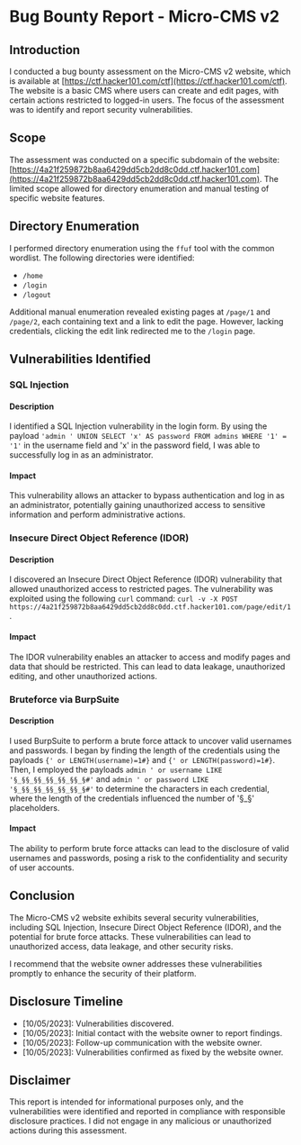 # Bug Bounty Report - Micro-CMS v2

## Introduction

I conducted a bug bounty assessment on the Micro-CMS v2 website, which is available at [https://ctf.hacker101.com/ctf](https://ctf.hacker101.com/ctf). The website is a basic CMS where users can create and edit pages, with certain actions restricted to logged-in users. The focus of the assessment was to identify and report security vulnerabilities.

## Scope

The assessment was conducted on a specific subdomain of the website: [https://4a21f259872b8aa6429dd5cb2dd8c0dd.ctf.hacker101.com](https://4a21f259872b8aa6429dd5cb2dd8c0dd.ctf.hacker101.com). The limited scope allowed for directory enumeration and manual testing of specific website features.

## Directory Enumeration

I performed directory enumeration using the `ffuf` tool with the common wordlist. The following directories were identified:

- `/home`
- `/login`
- `/logout`

Additional manual enumeration revealed existing pages at `/page/1` and `/page/2`, each containing text and a link to edit the page. However, lacking credentials, clicking the edit link redirected me to the `/login` page.

## Vulnerabilities Identified

### SQL Injection

#### Description

I identified a SQL Injection vulnerability in the login form. By using the payload `'admin ' UNION SELECT 'x' AS password FROM admins WHERE '1' = '1'` in the username field and 'x' in the password field, I was able to successfully log in as an administrator.

#### Impact

This vulnerability allows an attacker to bypass authentication and log in as an administrator, potentially gaining unauthorized access to sensitive information and perform administrative actions.

### Insecure Direct Object Reference (IDOR)

#### Description

I discovered an Insecure Direct Object Reference (IDOR) vulnerability that allowed unauthorized access to restricted pages. The vulnerability was exploited using the following `curl` command: `curl -v -X POST https://4a21f259872b8aa6429dd5cb2dd8c0dd.ctf.hacker101.com/page/edit/1`.

#### Impact

The IDOR vulnerability enables an attacker to access and modify pages and data that should be restricted. This can lead to data leakage, unauthorized editing, and other unauthorized actions.

### Bruteforce via BurpSuite

#### Description

I used BurpSuite to perform a brute force attack to uncover valid usernames and passwords. I began by finding the length of the credentials using the payloads `{' or LENGTH(username)=1#}` and `{' or LENGTH(password)=1#}`. Then, I employed the payloads `admin ' or username LIKE '§_§§_§§_§§_§§_§§_§#'` and `admin ' or password LIKE '§_§§_§§_§§_§§_§§_§#'` to determine the characters in each credential, where the length of the credentials influenced the number of '§_§' placeholders.

#### Impact

The ability to perform brute force attacks can lead to the disclosure of valid usernames and passwords, posing a risk to the confidentiality and security of user accounts.

## Conclusion

The Micro-CMS v2 website exhibits several security vulnerabilities, including SQL Injection, Insecure Direct Object Reference (IDOR), and the potential for brute force attacks. These vulnerabilities can lead to unauthorized access, data leakage, and other security risks.

I recommend that the website owner addresses these vulnerabilities promptly to enhance the security of their platform.

## Disclosure Timeline

- [10/05/2023]: Vulnerabilities discovered.
- [10/05/2023]: Initial contact with the website owner to report findings.
- [10/05/2023]: Follow-up communication with the website owner.
- [10/05/2023]: Vulnerabilities confirmed as fixed by the website owner.

## Disclaimer

This report is intended for informational purposes only, and the vulnerabilities were identified and reported in compliance with responsible disclosure practices. I did not engage in any malicious or unauthorized actions during this assessment.


